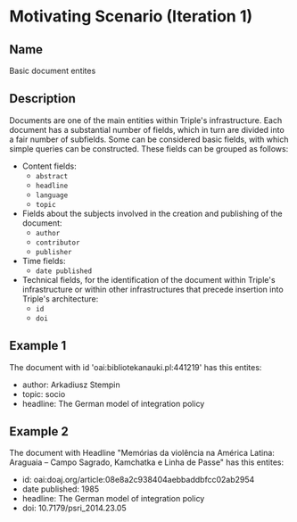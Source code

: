 # Motivating Scenario (Iteration 1)

## Name
Basic document entites

## Description
Documents are one of the main entities within Triple's infrastructure. Each document has a substantial number of fields, which in turn are divided into a fair number of subfields. Some can be considered basic fields, with which simple queries can be constructed. 
These fields can be grouped as follows:

* Content fields:
    * `abstract`
    * `headline`
    * `language`
    * `topic`
* Fields about the subjects involved in the creation and publishing of the document:
    * `author`
    * `contributor`
    * `publisher`
* Time fields:
    * `date published`
* Technical fields, for the identification of the document within Triple's infrastructure or within other infrastructures that precede insertion into Triple's architecture:
    * `id`
    * `doi`

## Example 1

The document with id 'oai:bibliotekanauki.pl:441219' has this entites:

* author: Arkadiusz Stempin
* topic: socio
* headline: The German model of integration policy

## Example 2

The document with Headline "Memórias da violência na América Latina: Araguaia – Campo Sagrado, Kamchatka e Linha de Passe" has this entites:

* id: oai:doaj.org/article:08e8a2c938404aebbaddbfcc02ab2954
* date published: 1985
* headline: The German model of integration policy
* doi: 10.7179/psri_2014.23.05